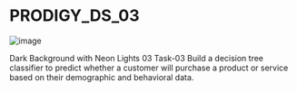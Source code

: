 # PRODIGY_DS_03
![image](https://github.com/user-attachments/assets/d35a9db6-3890-4edc-8793-873902d6a30d)

Dark Background with Neon Lights 03  Task-03  Build a decision tree classifier to predict whether a customer will purchase a product or service based on their demographic and behavioral data.

